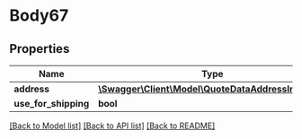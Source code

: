 # Body67

## Properties
Name | Type | Description | Notes
------------ | ------------- | ------------- | -------------
**address** | [**\Swagger\Client\Model\QuoteDataAddressInterface**](QuoteDataAddressInterface.md) |  | 
**use_for_shipping** | **bool** |  | [optional] 

[[Back to Model list]](../README.md#documentation-for-models) [[Back to API list]](../README.md#documentation-for-api-endpoints) [[Back to README]](../README.md)


